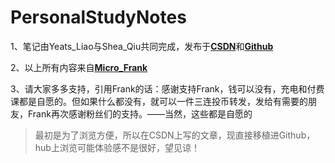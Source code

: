 # PersonalStudyNotes
 1、笔记由Yeats_Liao与Shea_Qiu共同完成，发布于[**CSDN**](https://blog.csdn.net/qq_46207024/article/details/124103354)和[**Github**](https://github.com/YeatsLiao/PersonalStudyNotes)

2、以上所有内容来自[**Micro_Frank**](https://space.bilibili.com/19658621)

3、请大家多多支持，引用Frank的话：感谢支持Frank，钱可以没有，充电和付费课都是自愿的。但如果什么都没有，就可以一件三连投币转发，发给有需要的朋友，Frank再次感谢粉丝们的支持。——当然，这些都是自愿的

>最初是为了浏览方便，所以在CSDN上写的文章，现直接移植进Github，hub上浏览可能体验感不是很好，望见谅！
